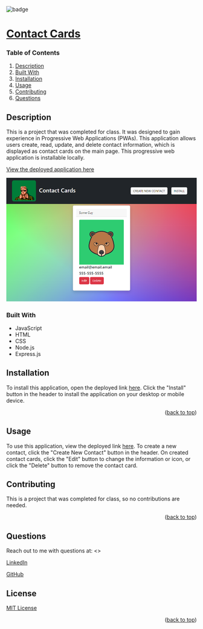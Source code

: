 
<div id="top"></div>

![badge](https://img.shields.io/badge/license-MIT-brightgreen)

# [Contact Cards](https://github.com/apatheticjedi/contact-card)

### Table of Contents

1. [Description](#description)
2. [Built With](#built-with)
3. [Installation](#installation)
4. [Usage](#usage)
5. [Contributing](#contributing)
7. [Questions](#questions)

## Description

This is a project that was completed for class. It was designed to gain experience in Progressive Web Applications (PWAs). This application allows users create, read, update, and delete contact information, which is displayed as contact cards on the main page. This progressive web application is installable locally.

[View the deployed application here](https://intense-everglades-22947.herokuapp.com/)

![Contact Cards Screenshot](/client/src/images/screencapture-intense-everglades-22947-herokuapp-2023-02-09-16_47_59.png)

### Built With


* JavaScript
* HTML
* CSS
* Node.js
* Express.js 

## Installation

To install this application, open the deployed link [here](https://intense-everglades-22947.herokuapp.com/). Click the "Install" button in the header to install the application on your desktop or mobile device.

<p align="right">(<a href="#top">back to top</a>)</p>

## Usage

To use this application, view the deployed link [here](https://intense-everglades-22947.herokuapp.com/). To create a new contact, click the "Create New Contact" button in the header. On created contact cards, click the "Edit" button to change the information or icon, or click the "Delete" button to remove the contact card. 

## Contributing

This is a project that was completed for class, so no contributions are needed.

<p align="right">(<a href="#top">back to top</a>)</p>



## Questions

Reach out to me with questions at:
<>

[LinkedIn](https://www.linkedin.com/in/davidlundt/)

[GitHub](https://github.com/apatheticjedi)


## License

[MIT License](https://spdx.org/licenses/MIT.html)


<p align="right">(<a href="#top">back to top</a>)</p>
